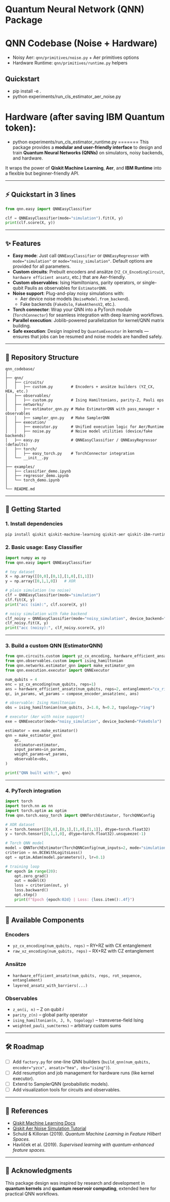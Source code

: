 # Quantum Neural Network (QNN) Package

# QNN Codebase (Noise + Hardware)
- Noisy Aer: `qnn/primitives/noise.py` + Aer primitives options
- Hardware Runtime: `qnn/primitives/runtime.py` helpers

## Quickstart
- pip install -e .
- python experiments/run_cls_estimator_aer_noise.py
# Hardware (after saving IBM Quantum token):
- python experiments/run_cls_estimator_runtime.py
=======
This package provides a **modular and user-friendly interface** to design and train **Quantum Neural Networks (QNNs)** on simulators, noisy backends, and hardware.  

It wraps the power of **Qiskit Machine Learning**, **Aer**, and **IBM Runtime** into a flexible but beginner-friendly API.

---

## ⚡ Quickstart in 3 lines

```python
from qnn.easy import QNNEasyClassifier

clf = QNNEasyClassifier(mode="simulation").fit(X, y)
print(clf.score(X, y))
```

---

## ✨ Features

- **Easy mode**: Just call `QNNEasyClassifier` or `QNNEasyRegressor` with `mode="simulation"` or `mode="noisy_simulation"`. Default options are provided for all parameters.
- **Custom circuits**: Prebuilt encoders and ansätze (`YZ_CX_EncodingCircuit`, `hardware efficient ansatz`, etc.) that are Aer-friendly.
- **Custom observables**: Ising Hamiltonians, parity operators, or single-qubit Paulis as observables for `EstimatorQNN`.
- **Noise support**: Plug-and-play noisy simulations with:
  - Aer device noise models (`NoiseModel.from_backend`).
  - Fake backends (`FakeOslo`, `FakeAthensV2`, etc.).
- **Torch connector**: Wrap your QNN into a PyTorch module (`TorchConnector`) for seamless integration with deep learning workflows.
- **Parallel execution**: Joblib-powered parallelization for kernel/QNN matrix building.
- **Safe execution**: Design inspired by `QuantumExecutor` in kernels — ensures that jobs can be resumed and noise models are handled safely.

---

## 📂 Repository Structure

```
qnn_codebase/
│
├── qnn/
│   ├── circuits/
│   │   ├── custom.py        # Encoders + ansätze builders (YZ_CX, HEA, etc.)
│   ├── observables/
│   │   ├── custom.py        # Ising Hamiltonians, parity-Z, Pauli ops
│   ├── networks/
│   │   ├── estimator_qnn.py # Make EstimatorQNN with pass_manager + observables
│   │   ├── sampler_qnn.py   # Make SamplerQNN
│   ├── execution/
│   │   ├── executor.py      # Unified execution logic for Aer/Runtime
│   │   ├── noise.py         # Noise model utilities (device/fake backends)
│   ├── easy.py              # QNNEasyClassifier / QNNEasyRegressor (defaults)
│   ├── torch/
│   │   ├── easy_torch.py    # TorchConnector integration
│   └── __init__.py
│
├── examples/
│   ├── classifier_demo.ipynb
│   ├── regressor_demo.ipynb
│   └── torch_demo.ipynb
│
└── README.md
```

---

## 🚀 Getting Started

### 1. Install dependencies

```bash
pip install qiskit qiskit-machine-learning qiskit-aer qiskit-ibm-runtime torch joblib tqdm
```

### 2. Basic usage: Easy Classifier

```python
import numpy as np
from qnn.easy import QNNEasyClassifier

# toy dataset
X = np.array([[0,0],[0,1],[1,0],[1,1]])
y = np.array([0,1,1,0])   # XOR

# plain simulation (no noise)
clf = QNNEasyClassifier(mode="simulation")
clf.fit(X, y)
print("acc (sim):", clf.score(X, y))

# noisy simulation with fake backend
clf_noisy = QNNEasyClassifier(mode="noisy_simulation", device_backend="FakeOslo")
clf_noisy.fit(X, y)
print("acc (noisy):", clf_noisy.score(X, y))
```

---

### 3. Build a custom QNN (EstimatorQNN)

```python
from qnn.circuits.custom import yz_cx_encoding, hardware_efficient_ansatz, compose_encoder_ansatz
from qnn.observables.custom import ising_hamiltonian
from qnn.networks.estimator_qnn import make_estimator_qnn
from qnn.execution.executor import QNNExecutor

num_qubits = 4
enc = yz_cx_encoding(num_qubits, reps=1)
ans = hardware_efficient_ansatz(num_qubits, reps=2, entanglement="cx_ring")
qc, in_params, wt_params = compose_encoder_ansatz(enc, ans)

# observable: Ising Hamiltonian
obs = ising_hamiltonian(num_qubits, J=1.0, h=0.2, topology="ring")

# executor (Aer with noise support)
exe = QNNExecutor(mode="noisy_simulation", device_backend="FakeOslo")

estimator = exe.make_estimator()
qnn = make_estimator_qnn(
    qc,
    estimator=estimator,
    input_params=in_params,
    weight_params=wt_params,
    observable=obs,
)

print("QNN built with:", qnn)
```

---

### 4. PyTorch integration

```python
import torch
import torch.nn as nn
import torch.optim as optim
from qnn.torch.easy_torch import QNNTorchEstimator, TorchQNNConfig

# XOR dataset
X = torch.tensor([[0,0],[0,1],[1,0],[1,1]], dtype=torch.float32)
y = torch.tensor([0,1,1,0], dtype=torch.float32).unsqueeze(-1)

# Torch QNN model
model = QNNTorchEstimator(TorchQNNConfig(num_inputs=2, mode="simulation"))
criterion = nn.BCEWithLogitsLoss()
opt = optim.Adam(model.parameters(), lr=0.1)

# training loop
for epoch in range(20):
    opt.zero_grad()
    out = model(X)
    loss = criterion(out, y)
    loss.backward()
    opt.step()
    print(f"Epoch {epoch:02d} | Loss: {loss.item():.4f}")
```

---

## 🧩 Available Components

### Encoders
- `yz_cx_encoding(num_qubits, reps)` – RY+RZ with CX entanglement
- `raw_xz_encoding(num_qubits, reps)` – RX+RZ with CZ entanglement

### Ansätze
- `hardware_efficient_ansatz(num_qubits, reps, rot_sequence, entanglement)`
- `layered_ansatz_with_barriers(...)`

### Observables
- `z_on(i, n)` – Z on qubit *i*
- `parity_z(n)` – global parity operator
- `ising_hamiltonian(n, J, h, topology)` – transverse-field Ising
- `weighted_pauli_sum(terms)` – arbitrary custom sums

---

## 🛠 Roadmap

- [ ] Add `factory.py` for one-line QNN builders (`build_qnn(num_qubits, encoder="yzcx", ansatz="hea", obs="ising")`).
- [ ] Add resumption and job management for hardware runs (like kernel executor).
- [ ] Extend to SamplerQNN (probabilistic models).
- [ ] Add visualization tools for circuits and observables.

---

## 📖 References

- [Qiskit Machine Learning Docs](https://qiskit-community.github.io/qiskit-machine-learning/)
- [Qiskit Aer Noise Simulation Tutorial](https://qiskit.github.io/qiskit-aer/tutorials/2_device_noise_simulation.html)
- Schuld & Killoran (2019). *Quantum Machine Learning in Feature Hilbert Spaces.*
- Havlíček et al. (2019). *Supervised learning with quantum-enhanced feature spaces.*

---

## 🙌 Acknowledgments

This package design was inspired by research and development in **quantum kernels** and **quantum reservoir computing**, extended here for practical QNN workflows.

